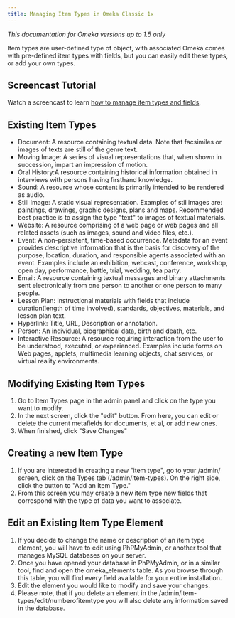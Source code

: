```yaml
---
title: Managing Item Types in Omeka Classic 1x
---
```

*This documentation for Omeka versions up to 1.5 only*

Item types are user-defined type of object, with associated Omeka comes with pre-defined item types with fields, but you can easily edit these types, or add your own types.

Screencast Tutorial
----------------------------------------------------------------

Watch a screencast to learn [how to manage item types and fields](../1x_documentation/1x_Screencasts/ItemTypesandFields1.0.mov).

Existing Item Types
----------------------------------------------------------------
-   Document: A resource containing textual data. Note that facsimiles or images of texts are still of the genre text.
-   Moving Image: A series of visual representations that, when shown in succession, impart an impression of motion.
-   Oral History:A resource containing historical information obtained in interviews with persons having firsthand knowledge.
-   Sound: A resource whose content is primarily intended to be rendered as audio.
-   Still Image: A static visual representation. Examples of stil images are: paintings, drawings, graphic designs, plans and maps. Recommended best practice is to assign the type "text" to images of textual materials.
-   Website: A resource comprising of a web page or web pages and all related assets (such as images, sound and video files, etc.).
-   Event: A non-persistent, time-based occurrence. Metadata for an event provides descriptive information that is the basis for discovery of the purpose, location, duration, and responsible agents associated with an event. Examples include an exhibition, webcast, conference, workshop, open day, performance, battle, trial, wedding, tea party.
-   Email: A resource containing textual messages and binary attachments sent electronically from one person to another or one person to many people.
-   Lesson Plan: Instructional materials with fields that include     duration(length of time involved), standards, objectives, materials, and lesson plan text.
-   Hyperlink: Title, URL, Description or annotation.
-   Person: An individual, biographical data, birth and death, etc.
-   Interactive Resource: A resource requiring interaction from the user to be understood, executed, or experienced. Examples include forms on Web pages, applets, multimedia learning objects, chat services,  or virtual reality environments.

Modifying Existing Item Types
----------------------------------------------------------------
1.  Go to Item Types page in the admin panel and click on the type you want to modify.
2.  In the next screen, click the "edit" button. From here, you can edit or delete the current metafields for documents, et al, or add new ones.
3.  When finished, click "Save Changes"

Creating a new Item Type
----------------------------------------------------------------
1.  If you are interested in creating a new "item type", go to your /admin/ screen, click on the Types tab (/admin/item-types). On the right side, click the button to "Add an Item Type."
2.  From this screen you may create a new item type new fields that correspond with the type of data you want to associate.

Edit an Existing Item Type Element
----------------------------------------------------------------
1.  If you decide to change the name or description of an item type element, you will have to edit using PhPMyAdmin, or another tool that manages MySQL databases on your server.
2.  Once you have opened your database in PhPMyAdmin, or in a similar tool, find and open the omeka\_elements table. As you browse through this table, you will find every field available for your entire installation.
3.  Edit the element you would like to modify and save your changes.
4.  Please note, that if you delete an element in the /admin/item-types/edit/numberofitemtype you will also delete any information saved in the database.